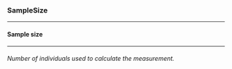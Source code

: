 ### SampleSize



------
#### Sample size



------
###### Number of individuals used to calculate the measurement.